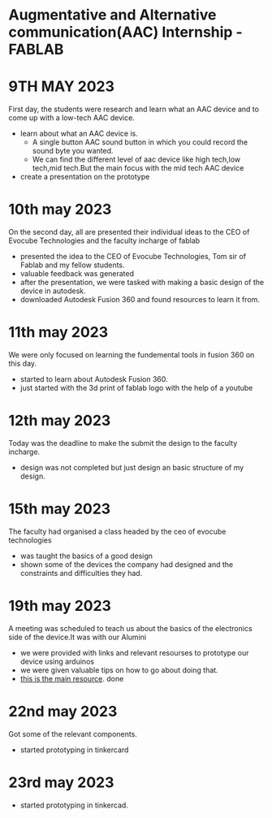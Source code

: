 # Augmentative and Alternative communication(AAC) Internship -FABLAB  


# 9TH MAY 2023
 First day, the students were research and learn what an AAC device and to come up with a low-tech AAC device.

* learn about what an AAC device is.
    + A single button AAC sound button in which you could record the sound byte you wanted. 
    + We can find the different level of aac device like high tech,low tech,mid tech.But the main focus with the mid tech AAC device
* create a presentation on the prototype


# 10th may 2023
On the second day, all are presented their individual ideas to the CEO of Evocube Technologies and the faculty incharge of fablab

* presented the idea to the CEO of Evocube Technologies, Tom sir of Fablab and my fellow students.
* valuable feedback was generated
* after the presentation, we were tasked with making a basic design of the device in autodesk.
* downloaded Autodesk Fusion 360 and found resources to learn it from.


# 11th may 2023
We were only focused on learning the fundemental tools in fusion 360 on this day.

* started to learn about Autodesk Fusion 360.
* just started with the 3d print of fablab logo with the help of a youtube


# 12th may 2023
Today was the deadline to make the submit the design to the faculty incharge.
* design was not completed but just design an basic structure of my design.

# 15th may 2023
The faculty had organised a class headed by the ceo of evocube technologies 

* was taught the basics of a good design 
* shown some of the devices the company had designed and the constraints and difficulties they had.


# 19th may 2023
A meeting was scheduled to teach us about the basics of the electronics side of the device.It was with our Alumini

* we were provided with links and relevant resourses to prototype our device using arduinos 
* we were given valuable tips on how to go about doing that.
* [this is the main resource](https://www.instructables.com/Audio-Player-Using-Arduino-With-Micro-SD-Card/).
done

# 22nd may 2023
Got some of the relevant components.

* started prototyping in tinkercard

# 23rd may 2023
* started prototyping in tinkercad.


